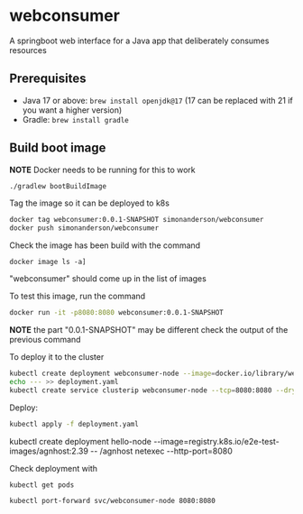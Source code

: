 # webconsumer

A springboot web interface for a Java app that deliberately consumes resources

## Prerequisites

- Java 17 or above: `brew install openjdk@17`  (17 can be replaced with 21 if you want a higher version)
- Gradle:  `brew install gradle`

## Build boot image

**NOTE** Docker needs to be running for this to work

```bash
./gradlew bootBuildImage
```

Tag the image so it can be deployed to k8s

```bash
docker tag webconsumer:0.0.1-SNAPSHOT simonanderson/webconsumer
docker push simonanderson/webconsumer
```

Check the image has been build with the command

```
docker image ls -a]
```
"webconsumer" should come up in the list of images  

To test this image, run the command

```bash
docker run -it -p8080:8080 webconsumer:0.0.1-SNAPSHOT
```

**NOTE** the part "0.0.1-SNAPSHOT" may be different check the output of the previous command

To deploy it to the cluster
```bash
kubectl create deployment webconsumer-node --image=docker.io/library/webconsumer --dry-run=client -o=yaml > deployment.yaml
echo --- >> deployment.yaml
kubectl create service clusterip webconsumer-node --tcp=8080:8080 --dry-run=client -o=yaml >> deployment.yaml
```

Deploy:
```bash
kubectl apply -f deployment.yaml
```

kubectl create deployment hello-node --image=registry.k8s.io/e2e-test-images/agnhost:2.39 -- /agnhost netexec --http-port=8080


Check deployment with
```bash
kubectl get pods
```

```bash
kubectl port-forward svc/webconsumer-node 8080:8080
```